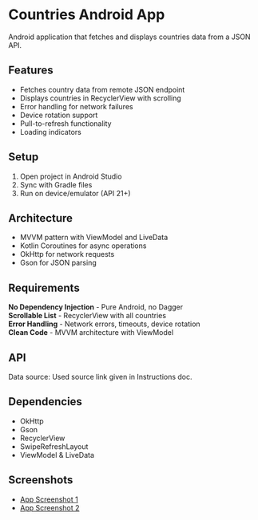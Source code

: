 # Countries Android App

Android application that fetches and displays countries data from a JSON API.

## Features

- Fetches country data from remote JSON endpoint
- Displays countries in RecyclerView with scrolling
- Error handling for network failures
- Device rotation support
- Pull-to-refresh functionality
- Loading indicators

## Setup

1. Open project in Android Studio
2. Sync with Gradle files
3. Run on device/emulator (API 21+)

## Architecture

- MVVM pattern with ViewModel and LiveData
- Kotlin Coroutines for async operations
- OkHttp for network requests
- Gson for JSON parsing

## Requirements

**No Dependency Injection** - Pure Android, no Dagger  
**Scrollable List** - RecyclerView with all countries  
**Error Handling** - Network errors, timeouts, device rotation  
**Clean Code** - MVVM architecture with ViewModel 

## API

Data source: Used source link given in Instructions doc.

## Dependencies

- OkHttp
- Gson
- RecyclerView
- SwipeRefreshLayout
- ViewModel & LiveData

## Screenshots

- [App Screenshot 1](https://drive.google.com/file/d/1mMkhOI1DXd-ud6qo4VZluzPZHkhev44S/view?usp=sharing)
- [App Screenshot 2](https://drive.google.com/file/d/1YjJqhSQRxsGfFYjSB8zc8PR4jfI5eGbb/view?usp=sharing)

